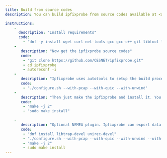 ```yaml
---
title: Build from source codes
description: You can build ipfixprobe from source codes available at <a href="https://github.com/CESNET/ipfixprobe">github</a>. 

instructions: 
    - 
      description: "Install requirements"
      code: 
        - "dnf -y install wget curl net-tools gcc gcc-c++ git libtool libpcap-devel libunwind libssl-devel libpcap-devel"
    - 
       description: "Now get the ipfixprobe source codes"
       code: 
        - "git clone https://github.com/CESNET/ipfixprobe.git"
        - cd ipfixprobe
        - autoreconf -i
    - 
       description: "Ipfixprobe uses autotools to setup the build process. We encourage you to explore <code>./configure.sh -h </code> to see all the available options. Nevertheless, for standard (max 1Gbps) network monitoroing without any specialized tools, you should use following configuration."
       code: 
        - "./configure.sh --with-pcap --with-quic --with-unwind"
    - 
       description: "Then just make the ipfixprobe and install it. You might need root privileges for installation."
       code: 
        - "make -j 2"
        - "sudo make install"

    - 
       description: "Optional NEMEA plugin. Ipfixprobe can export data directly to NEMEA framework. If you want to use this feature, you need to install NEMEA dependencies and enable this feature in autotools script."
       code: 
        - "dnf install libtrap-devel unirec-devel"
        - "./configure.sh --with-pcap --with-quic --with-unwind --with-nemea"
        - "make -j 2"
        - sudo make install
---
```

